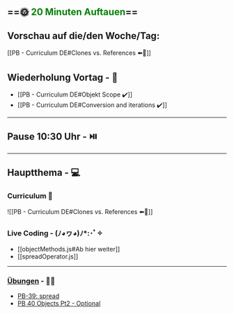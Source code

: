 ## ==🌞 <font style="color:green">20 Minuten Auftauen</font>==

## Vorschau auf die/den Woche/Tag:

[[PB - Curriculum DE#Clones vs. References ⬅️👀]]

## Wiederholung Vortag  - 📖

- [[PB - Curriculum DE#Objekt Scope ✔️]]
- [[PB - Curriculum DE#Conversion and iterations ✔️]]
---

## Pause 10:30 Uhr - ⏯️

---

## Hauptthema - 💻

### Curriculum 📝

![[PB - Curriculum DE#Clones vs. References ⬅️👀]]

### Live Coding -  (ﾉ◕ヮ◕)ﾉ*:･ﾟ✧

-   [[objectMethods.js#Ab hier weiter]]
-   [[spreadOperator.js]]

---

### [Übungen](https://classroom.github.com/classrooms/113973596-fbw-wd-22-d07-ubungsaufgaben) - 🏋️‍♂️

-   [PB-39: spread](https://github.com/DigitalCareerInstitute/PB-datastructure-spread/tree/main)
-   [PB 40 Objects Pt2 - Optional](https://github.com/DigitalCareerInstitute/PB-objects-pt2/tree/main)